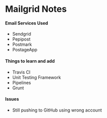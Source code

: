 # Mailgrid Notes

#### Email Services Used
* Sendgrid
* Pepipost
* Postmark
* PostageApp

#### Things to learn and add
* Travis CI
* Unit Testing Framework
* Pipelines
* Grunt

#### Issues
* Still pushing to GitHub using wrong account